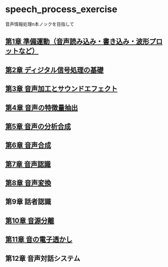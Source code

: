 # speech_process_exercise
音声情報処理n本ノックを目指して

## [第1章 準備運動（音声読み込み・書き込み・波形プロットなど）](https://github.com/tam17aki/speech_process_exercise/tree/master/WarmUp)
## [第2章 ディジタル信号処理の基礎](https://github.com/tam17aki/speech_process_exercise/tree/master/DigitalSignalProcessing)
## [第3章 音声加工とサウンドエフェクト](https://github.com/tam17aki/speech_process_exercise/tree/master/SoundEffect)
## [第4章 音声の特徴量抽出](https://github.com/tam17aki/speech_process_exercise/tree/master/SpeechAnalysis)
## [第5章 音声の分析合成](https://github.com/tam17aki/speech_process_exercise/tree/master/SpeechAnalysisSynthesis)
## [第6章 音声合成](https://github.com/tam17aki/speech_process_exercise/tree/master/SpeechSynthesis)
## [第7章 音声認識](https://github.com/tam17aki/speech_process_exercise/tree/master/SpeechRecognition)
## [第8章 音声変換](https://github.com/tam17aki/speech_process_exercise/tree/master/VoiceConversion)
## 第9章 話者認識
## [第10章 音源分離](https://github.com/tam17aki/speech_process_exercise/tree/master/AudioSourceSeparation)
## [第11章 音の電子透かし](https://github.com/tam17aki/speech_process_exercise/tree/master/AudioWatermark)
## 第12章 音声対話システム
